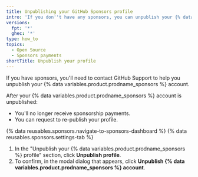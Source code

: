 ```yaml
---
title: Unpublishing your GitHub Sponsors profile
intro: 'If you don''t have any sponsors, you can unpublish your {% data variables.product.prodname_sponsors %} profile.'
versions:
  fpt: '*'
  ghec: '*'
type: how_to
topics:
  - Open Source
  - Sponsors payments
shortTitle: Unpublish your profile
---
```


If you have sponsors, you'll need to contact GitHub Support to help you unpublish your {% data variables.product.prodname_sponsors %} account.

After your {% data variables.product.prodname_sponsors %} account is unpublished:
- You'll no longer receive sponsorship payments.
- You can request to re-publish your profile.

{% data reusables.sponsors.navigate-to-sponsors-dashboard %}
{% data reusables.sponsors.settings-tab %}
1. In the "Unpublish your {% data variables.product.prodname_sponsors %} profile" section, click **Unpublish profile**.
1. To confirm, in the modal dialog that appears, click **Unpublish {% data variables.product.prodname_sponsors %} account**.
